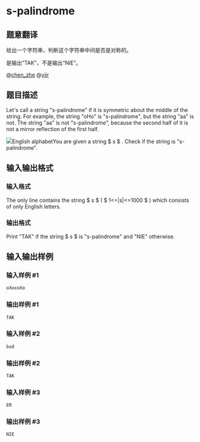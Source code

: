 # s-palindrome

## 题意翻译

 给出一个字符串，判断这个字符串中间是否是对称的。

是输出“TAK”，不是输出“NIE”。

@[chen_zhe](/space/show?uid=8457) @[yjjr](/space/show?uid=5088)

## 题目描述

Let's call a string "s-palindrome" if it is symmetric about the middle of the string. For example, the string "oHo" is "s-palindrome", but the string "aa" is not. The string "aa" is not "s-palindrome", because the second half of it is not a mirror reflection of the first half.

![](https://cdn.luogu.com.cn/upload/vjudge_pic/CF691B/4db2e6d4ff8e49af69a33905ad7864160ff04588.png)English alphabetYou are given a string $ s $ . Check if the string is "s-palindrome".

## 输入输出格式

### 输入格式

The only line contains the string $ s $ ( $ 1<=|s|<=1000 $ ) which consists of only English letters.

### 输出格式

Print "TAK" if the string $ s $ is "s-palindrome" and "NIE" otherwise.

## 输入输出样例

### 输入样例 #1

```cpp
oXoxoXo

```
### 输出样例 #1

```cpp
TAK

```
### 输入样例 #2

```cpp
bod

```
### 输出样例 #2

```cpp
TAK

```
### 输入样例 #3

```cpp
ER

```
### 输出样例 #3

```cpp
NIE

```
